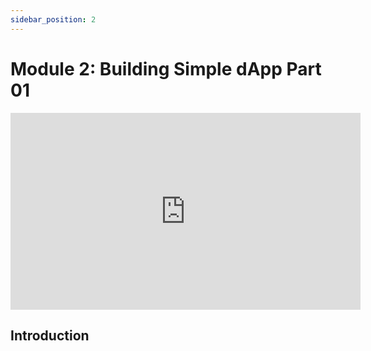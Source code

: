 ```yaml
---
sidebar_position: 2
---
```



# Module 2: Building Simple dApp Part 01

<iframe width="560" height="315" src="https://www.youtube.com/embed/2sbvVfLiasI" frameborder="0" allow="accelerometer; autoplay; encrypted-media; gyroscope; picture-in-picture" allowfullscreen></iframe>

## Introduction

